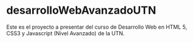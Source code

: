 # desarrolloWebAvanzadoUTN
Este es el proyecto a presentar del curso de Desarrollo Web en HTML 5, CSS3 y Javascript (Nivel Avanzado) de la UTN.
